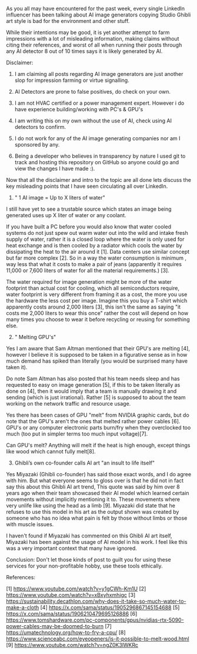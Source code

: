 As you all may have encountered for the past week, every single LinkedIn influencer has been talking about AI image generators copying Studio Ghibli art style is bad for the environment and other stuff. 

While their intentions may be good, it is yet another attempt to farm impressions with a lot of misleading information, making claims without citing their references, and worst of all when running their posts through any AI detector 8 out of 10 times says it is likely generated by AI. 



Disclaimer: 

1. I am claiming all posts regarding AI image generators are just another slop for impression farming or virtue signalling.

2. AI Detectors are prone to false positives, do check on your own.

3. I am not HVAC certified or a power management expert. However i do have experience building/working with PC's & GPU's

4. I am writing this on my own without the use of AI, check using AI detectors  to confirm.

5. I do not work for any of the AI image generating companies nor am I sponsored by any.

6. Being a developer who believes in transparency by nature I used git to track and hosting this repository on GitHub so anyone could go and view the changes I have made :). 



Now that all the disclaimer and intro to the topic are all done lets discuss the key misleading points that I have seen circulating all over LinkedIn.

1. " 1 AI image = Up to X liters of water"

I still have yet to see a trustable source which states an image being generated uses up X liter of water or any coolant. 

If you have built a PC before you would also know that water cooled systems do not just spew out warm water out into the wild and intake fresh supply of water, rather it is a closed loop where the water is only used for heat exchange and is then cooled by a radiator which cools the water by dissipating the heat to the air around it [1]. Data centers use similar concept but far more complex [2]. So in a way the water consumption is minimum , way less that what it costs to make a pair of jeans (apparently it requires 11,000 or 7,600 liters of water for all the material requirements.) [3]. 

The water required for image generation might be more of the water footprint than actual cost for cooling, which all semiconductors require, water footprint is very different from framing it as a cost, the more you use the hardware the less cost per image. Imagine this you buy a T-shirt which apparently costs around 2,000 liters [3], this isn't the same as saying "it costs me 2,000 liters to wear this once" rather the cost will depend on how many times you choose to wear it before recycling or reusing for something else.

2. " Melting GPU's"

Yes I am aware that Sam Altman mentioned that their GPU's are melting [4], however I believe it is supposed to be taken in a figurative sense as in how much demand has spiked than literally (you would be surprised many have taken it). 

Do note Sam Altman has also posted that his team needs sleep and has requested to easy on image generation [5], if this to be taken literally as done on [4], then it would imply that a team is manually drawing it and sending (which is just irrational). Rather [5] is supposed to about the team working on the network traffic and resource usage.

Yes there has been cases of GPU "melt" from NVIDIA graphic cards, but do note that the GPU's aren't the ones that melted rather power cables [6]. GPU's or any computer electronic parts burn/fry when they overclocked too much (too put in simpler terms too much input voltage)[7]. 

Can GPU's melt?
Anything will melt if the heat is high enough, except things like wood which cannot fully melt[8]. 

3. Ghibli’s own co-founder calls AI art "an insult to life itself"

Yes Miyazaki (Ghibli co-founder) has said those exact words, and I do agree with him. 
But what everyone seems to gloss over is that he did not in fact say this about this Ghibli AI art trend, This quote was said by him over 8 years ago when their team showcased their AI model which learned certain movements without implicitly mentioning it to. These movements where very unlife like using the head as a limb [9]. Miyazaki did state that he refuses to use this model in his art as the output shown was created by someone who has no idea what pain is felt by those without limbs or those with muscle issues.

I haven't found if Miyazaki has commented on this Ghibli AI art itself, Miyazaki has been against the usage of AI model in his work. I feel like this was a very important context that many have ignored.


Conclusion:
Don't let those kinds of post to guilt you for using these services for your non-profitable hobby, use these tools ethically.




References:

[1] https://www.youtube.com/watch?v=y1gCWh-Km1U
[2] https://www.youtube.com/watch?v=xBxyhxmhigc
[3] https://sustainability.decathlon.com/why-does-it-take-so-much-water-to-make-a-cloth
[4] https://x.com/sama/status/1905296867145154688
[5] https://x.com/sama/status/1906210479695126886
[6] https://www.tomshardware.com/pc-components/gpus/nvidias-rtx-5090-power-cables-may-be-doomed-to-burn
[7] https://umatechnology.org/how-to-fry-a-cpu/
[8] https://www.scienceabc.com/eyeopeners/is-it-possible-to-melt-wood.html
[9] https://www.youtube.com/watch?v=ngZ0K3lWKRc
